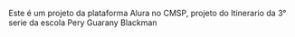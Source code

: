 Este é um projeto da plataforma Alura no CMSP, projeto do Itinerario da 3° serie da escola Pery Guarany Blackman
